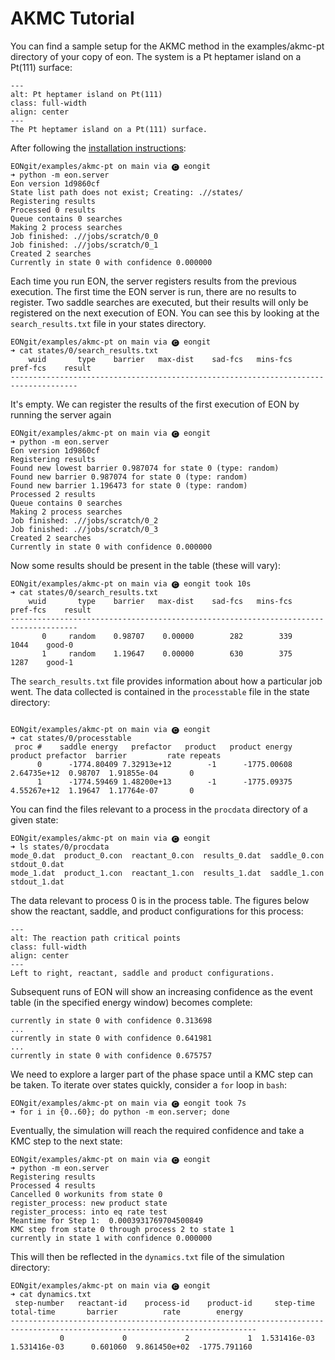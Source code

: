 # AKMC Tutorial

You can find a sample setup for the AKMC method in the examples/akmc-pt
directory of your copy of eon. The system is a Pt heptamer island on a Pt(111)
surface:

```{figure} ../fig/akmc-1.png
---
alt: Pt heptamer island on Pt(111)
class: full-width
align: center
---
The Pt heptamer island on a Pt(111) surface.
```


After following the [installation instructions](project:../install/index.md):

```{code-block} bash
EONgit/examples/akmc-pt on main via 🅒 eongit
➜ python -m eon.server
Eon version 1d9860cf
State list path does not exist; Creating: .//states/
Registering results
Processed 0 results
Queue contains 0 searches
Making 2 process searches
Job finished: .//jobs/scratch/0_0
Job finished: .//jobs/scratch/0_1
Created 2 searches
Currently in state 0 with confidence 0.000000
```

Each time you run EON, the server registers results from the previous execution.
The first time the EON server is run, there are no results to register. Two
saddle searches are executed, but their results will only be registered on the
next execution of EON. You can see this by looking at the `search_results.txt`
file in your states directory.

```{code-block} bash
EONgit/examples/akmc-pt on main via 🅒 eongit
➜ cat states/0/search_results.txt
    wuid       type    barrier   max-dist    sad-fcs   mins-fcs   pref-fcs    result
-------------------------------------------------------------------------------------
```

It's empty. We can register the results of the first execution of EON by running
the server again

```{code-block} bash
EONgit/examples/akmc-pt on main via 🅒 eongit
➜ python -m eon.server
Eon version 1d9860cf
Registering results
Found new lowest barrier 0.987074 for state 0 (type: random)
Found new barrier 0.987074 for state 0 (type: random)
Found new barrier 1.196473 for state 0 (type: random)
Processed 2 results
Queue contains 0 searches
Making 2 process searches
Job finished: .//jobs/scratch/0_2
Job finished: .//jobs/scratch/0_3
Created 2 searches
Currently in state 0 with confidence 0.000000
```

Now some results should be present in the table (these will vary):

```{code-block} bash
EONgit/examples/akmc-pt on main via 🅒 eongit took 10s
➜ cat states/0/search_results.txt
    wuid       type    barrier   max-dist    sad-fcs   mins-fcs   pref-fcs    result
-------------------------------------------------------------------------------------
       0     random    0.98707    0.00000        282        339       1044    good-0
       1     random    1.19647    0.00000        630        375       1287    good-1
```

The `search_results.txt` file provides information about how a particular job
went. The data collected is contained in the ``processtable`` file in the state
directory:

```{code-block} bash

EONgit/examples/akmc-pt on main via 🅒 eongit
➜ cat states/0/processtable
 proc #    saddle energy   prefactor   product   product energy product prefactor  barrier         rate repeats
      0      -1774.80409 7.32913e+12        -1      -1775.00608       2.64735e+12  0.98707  1.91855e-04       0
      1      -1774.59469 1.48200e+13        -1      -1775.09375       4.55267e+12  1.19647  1.17764e-07       0
```

You can find the files relevant to a process in the `procdata` directory of a
given state:

```{code-block} bash
EONgit/examples/akmc-pt on main via 🅒 eongit
➜ ls states/0/procdata
mode_0.dat  product_0.con  reactant_0.con  results_0.dat  saddle_0.con  stdout_0.dat
mode_1.dat  product_1.con  reactant_1.con  results_1.dat  saddle_1.con  stdout_1.dat
```

The data relevant to process 0 is in the process table. The figures below show
the reactant, saddle, and product configurations for this process:

```{figure} ../fig/akmc-2.png
---
alt: The reaction path critical points
class: full-width
align: center
---
Left to right, reactant, saddle and product configurations.
```

Subsequent runs of EON will show an increasing confidence as the event table (in
the specified energy window) becomes complete:

```{code-block} bash
currently in state 0 with confidence 0.313698
...
currently in state 0 with confidence 0.641981
...
currently in state 0 with confidence 0.675757
```

We need to explore a larger part of the phase space until a KMC step can be
taken. To iterate over states quickly, consider a `for` loop in `bash`:

```{code-block} bash
EONgit/examples/akmc-pt on main via 🅒 eongit took 7s
➜ for i in {0..60}; do python -m eon.server; done
```

Eventually, the simulation will reach the required confidence and take a KMC
step to the next state:

```{code-block} bash
EONgit/examples/akmc-pt on main via 🅒 eongit
➜ python -m eon.server
Registering results
Processed 4 results
Cancelled 0 workunits from state 0
register_process: new product state
register_process: into eq rate test
Meantime for Step 1:  0.0003931769704500849
KMC step from state 0 through process 2 to state 1
currently in state 1 with confidence 0.000000
```

This will then be reflected in the `dynamics.txt` file of the simulation directory:

```{code-block} bash
EONgit/examples/akmc-pt on main via 🅒 eongit
➜ cat dynamics.txt
 step-number   reactant-id    process-id    product-id     step-time    total-time       barrier          rate        energy
-----------------------------------------------------------------------------------------------------------------------------
           0             0             2             1  1.531416e-03  1.531416e-03      0.601060  9.861450e+02  -1775.791160
```
